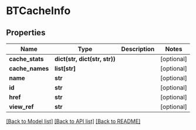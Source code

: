 # BTCacheInfo

## Properties
Name | Type | Description | Notes
------------ | ------------- | ------------- | -------------
**cache_stats** | **dict(str, dict(str, str))** |  | [optional] 
**cache_names** | **list[str]** |  | [optional] 
**name** | **str** |  | [optional] 
**id** | **str** |  | [optional] 
**href** | **str** |  | [optional] 
**view_ref** | **str** |  | [optional] 

[[Back to Model list]](../README.md#documentation-for-models) [[Back to API list]](../README.md#documentation-for-api-endpoints) [[Back to README]](../README.md)


